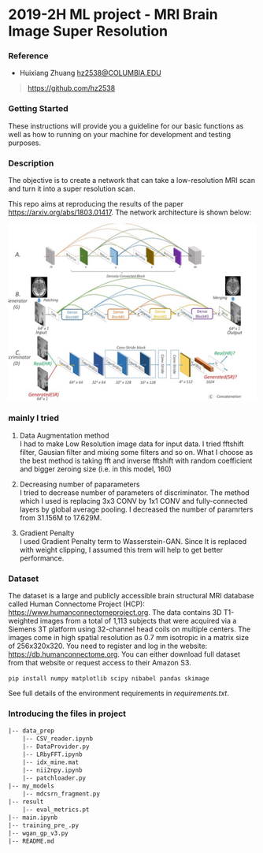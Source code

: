 # 2019-2H ML project - MRI Brain Image Super Resolution


### Reference 
* 	Huixiang Zhuang hz2538@COLUMBIA.EDU
>https://github.com/hz2538


### Getting Started
These instructions will provide you a guideline for our basic functions as well as how to running on your machine for development and testing purposes.

### Description 
The objective is to create a network that can take a low-resolution MRI scan and turn it into a super resolution scan.

This repo aims at reproducing the results of the paper https://arxiv.org/abs/1803.01417. The network architecture is shown below:

![Architecture](./model_architecture.jpg)

### mainly I tried 

1. Data Augmentation method <br>
I had to make Low Resolution image data for input data. I tried fftshift filter, Gausian filter and mixing some filters and so on. What I choose as the best method is taking fft and inverse fftshift with random coefficient and bigger zeroing size (i.e. in this model, 160)

2. Decreasing number of paparameters <br>
I tried to decrease number of parameters of discriminator. The method which I used is replacing 3x3 CONV by 1x1 CONV and fully-connected layers by global average pooling. I decreased the number of paramrters from 31.156M to 17.629M. 

3. Gradient Penalty <br>
I used Gradient Penalty term to Wasserstein-GAN. Since It is replaced with weight clipping, I assumed this trem will help to get better performance.   


### Dataset
The dataset is a large and publicly accessible brain structural MRI database called Human Connectome Project (HCP): https://www.humanconnectomeproject.org. The data contains 3D
T1-weighted images from a total of 1,113 subjects that were acquired via a Siemens 3T platform using 32-channel head coils on multiple centers. The images come in high spatial resolution as 0.7 mm isotropic in a matrix size of 256x320x320. You need to register and log in the website: https://db.humanconnectome.org. You can either download full dataset from that website or request access to their Amazon S3.


`pip install numpy matplotlib scipy nibabel pandas skimage`

See full details of the environment requirements in *requirements.txt*.

### Introducing the files in project

    |-- data_prep
        |-- CSV_reader.ipynb
        |-- DataProvider.py
        |-- LRbyFFT.ipynb
        |-- idx_mine.mat
        |-- nii2npy.ipynb
        |-- patchloader.py
    |-- my_models 
        |-- mdcsrn_fragment.py    
    |-- result
        |-- eval_metrics.pt
    |-- main.ipynb
    |-- training_pre_.py
    |-- wgan_gp_v3.py    
    |-- README.md
